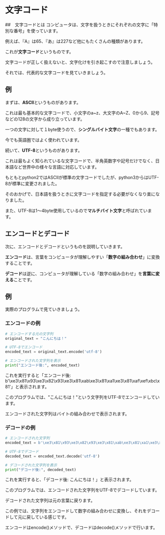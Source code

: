 # 文字コード

##　文字コードとは
コンピュータは、文字を扱うときにそれぞれの文字に「特別な番号」を使っています。

例えば、『A』は65、『あ』は227など他にもたくさんの種類があります。

これが**文字コード**というものです。

文字コードが正しく扱えないと、文字化けを引き起こすので注意しましょう。

それでは、代表的な文字コードを見ていきましょう。

## 例 
まずは、**ASCII**というものがあります。

これは最も基本的な文字コードで、小文字のa~z、大文字のA~Z、0から9、記号などの128の文字から成り立っています。

一つの文字に対して１byte使うので、**シングルバイト文字**の一種でもあります。

今でも英語圏ではよく使われています。

続いて、**UTF-8**というものがあります。

これは最もよく知られているな文字コードで、半角英数字や記号だけでなく、日本語など世界中の様々な言語に対応しています。

もともとpython2ではASCIIが標準の文字コードでしたが、python3からはUTF-8が標準に変更されました。

そのおかげで、日本語を扱うときに文字コードを指定する必要がなくなり楽になりました。

また、UTF-8は1～4byte使用しているので**マルチバイト文字**と呼ばれています。

## エンコードとデコード
次に、エンコードとデコードというものを説明していきます。

**エンコード**は、言葉をコンピュータが理解しやすい「**数字の組み合わせ**」に変換することです。

**デコード**は逆に、コンピュータが理解している「数字の組み合わせ」を**言葉に変える**ことです。


## 例
実際のプログラムで見ていきましょう。

### エンコードの例
```python
# エンコードする元の文字列
original_text = "こんにちは！"

# UTF-8でエンコード
encoded_text = original_text.encode('utf-8')

# エンコードされた文字列を表示
print("エンコード後:", encoded_text)
```
これを実行すると「エンコード後: b'\xe3\x81\x93\xe3\x82\x93\xe3\x81\xab\xe3\x81\xa1\xe3\x81\xaf\xef\xbc\x81'」と表示されます。

このプログラムでは、"こんにちは！"という文字列をUTF-8でエンコードしています。

エンコードされた文字列はバイトの組み合わせで表示されます。

### デコードの例
```python
# エンコードされた文字列
encoded_text = b'\xe3\x81\x93\xe3\x82\x93\xe3\x81\xab\xe3\x81\xa1\xe3\x81\xaf\xef\xbc\x81'

# UTF-8でデコード
decoded_text = encoded_text.decode('utf-8')

# デコードされた文字列を表示
print("デコード後:", decoded_text)
```
これを実行すると、「デコード後: こんにちは！」と表示されます。

このプログラムでは、エンコードされた文字列をUTF-8でデコードしています。

デコードされた文字列は元の言葉に戻ります。

この例では、文字列をエンコードして数字の組み合わせに変換し、それをデコードして元に戻している感じです。

エンコードはencode()メソッドで、デコードはdecode()メソッドで行います。